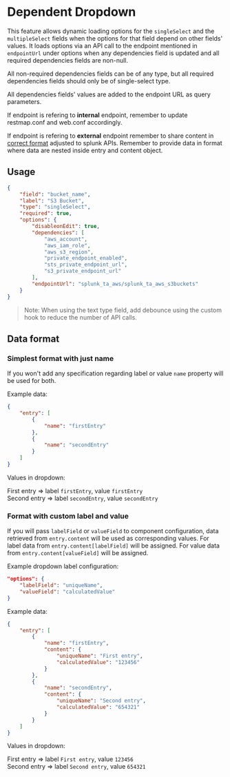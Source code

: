 # Dependent Dropdown

This feature allows dynamic loading options for the `singleSelect` and the `multipleSelect` fields when the options for that field depend on other fields' values. It loads options via an API call to the endpoint mentioned in `endpointUrl` under options when any dependencies field is updated and all required dependencies fields are non-null.

All non-required dependencies fields can be of any type, but all required dependencies fields should only be of single-select type.

All dependencies fields' values are added to the endpoint URL as query parameters.

If endpoint is refering to **internal** endpoint, remember to update restmap.conf and web.conf accordingly.

If endpoint is refering to **external** endpoint remember to share content in [correct format](#data-format) adjusted to splunk APIs. Remember to provide data in format where data are nested inside entry and content object.

## Usage

```json
{
    "field": "bucket_name",
    "label": "S3 Bucket",
    "type": "singleSelect",
    "required": true,
    "options": {
        "disableonEdit": true,
        "dependencies": [
            "aws_account",
            "aws_iam_role",
            "aws_s3_region",
            "private_endpoint_enabled",
            "sts_private_endpoint_url",
            "s3_private_endpoint_url"
        ],
        "endpointUrl": "splunk_ta_aws/splunk_ta_aws_s3buckets"
    }
}
```

> Note: When using the text type field, add debounce using the custom hook to reduce the number of API calls.

## Data format

### Simplest format with just name

If you won't add any specification regarding label or value `name` property will be used for both.

Example data:

```json
{
    "entry": [
        {
            "name": "firstEntry"
        },
        {
            "name": "secondEntry"
        }
    ]
}
```

Values in dropdown:

First entry => label `firstEntry`, value `firstEntry`<br>
Second entry => label `secondEntry`, value `secondEntry`

### Format with custom label and value

If you will pass `labelField` or `valueField` to component configuration, data retrieved from `entry.content` will be used as corresponding values. For label data from `entry.content[labelField]` will be assigned. For value data from `entry.content[valueField]` will be assigned.

Example dropdown label configuration:

```json
"options": {
    "labelField": "uniqueName",
    "valueField": "calculatedValue"
}
```


Example data:

```json
{
    "entry": [
        {
            "name": "firstEntry",
            "content": {
                "uniqueName": "First entry",
                "calculatedValue": "123456"
            }
        },
        {
            "name": "secondEntry",
            "content": {
                "uniqueName": "Second entry",
                "calculatedValue": "654321"
            }
        }
    ]
}
```

Values in dropdown:

First entry => label `First entry`, value `123456`<br>
Second entry => label `Second entry`, value `654321`

